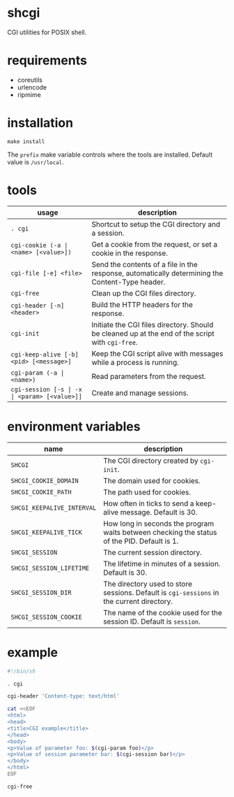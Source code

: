 # shcgi
CGI utilities for POSIX shell.

# requirements
- coreutils
- urlencode
- ripmime

# installation
```
make install
```

The `prefix` make variable controls where the tools are installed.
Default value is `/usr/local`.

# tools

| usage                                         | description                                                                                      |
| --------------------------------------------- | ------------------------------------------------------------------------------------------------ |
| `. cgi`                                       | Shortcut to setup the CGI directory and a session.                                               |
| `cgi-cookie (-a \| <name> [<value>])`         | Get a cookie from the request, or set a cookie in the response.                                  |
| `cgi-file [-e] <file>`                        | Send the contents of a file in the response, automatically determining the Content-Type header.  |
| `cgi-free`                                    | Clean up the CGI files directory.                                                                |
| `cgi-header [-n] <header>`                    | Build the HTTP headers for the response.                                                         |
| `cgi-init`                                    | Initiate the CGI files directory. Should be cleaned up at the end of the script with `cgi-free`. |
| `cgi-keep-alive [-b] <pid> [<message>]`       | Keep the CGI script alive with messages while a process is running.                              |
| `cgi-param (-a \| <name>)`                    | Read parameters from the request.                                                                |
| `cgi-session [-s \| -x \| <param> [<value>]]` | Create and manage sessions.                                                                      |

# environment variables

| name                       | description                                                                                 |
| -------------------------- | ------------------------------------------------------------------------------------------- |
| `SHCGI`                    | The CGI directory created by `cgi-init`.                                                    |
| `SHCGI_COOKIE_DOMAIN`      | The domain used for cookies.                                                                |
| `SHCGI_COOKIE_PATH`        | The path used for cookies.                                                                  |
| `SHCGI_KEEPALIVE_INTERVAL` | How often in ticks to send a keep-alive message. Default is 30.                             |
| `SHCGI_KEEPALIVE_TICK`     | How long in seconds the program waits between checking the status of the PID. Default is 1. |
| `SHCGI_SESSION`            | The current session directory.                                                              |
| `SHCGI_SESSION_LIFETIME`   | The lifetime in minutes of a session. Default is 30.                                        |
| `SHCGI_SESSION_DIR`        | The directory used to store sessions. Default is `cgi-sessions` in the current directory.   |
| `SHCGI_SESSION_COOKIE`     | The name of the cookie used for the session ID. Default is `session`.                       |

# example
```sh
#!/bin/sh

. cgi

cgi-header 'Content-type: text/html'

cat <<EOF
<html>
<head>
<title>CGI example</title>
</head>
<body>
<p>Value of parameter foo: $(cgi-param foo)</p>
<p>Value of session parameter bar: $(cgi-session bar)</p>
</body>
</html>
EOF

cgi-free
```
